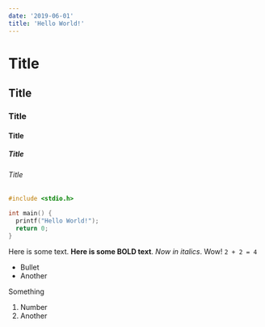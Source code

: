 ```yaml
---
date: '2019-06-01'
title: 'Hello World!'
---
```


# Title

## Title

### Title

#### Title

##### Title

###### Title

```C
#include <stdio.h>

int main() {
  printf("Hello World!");
  return 0;
}
```

Here is some text. **Here is some BOLD text**. _Now in italics_. Wow! `2 + 2 = 4`

- Bullet
- Another

Something

1. Number
1. Another
